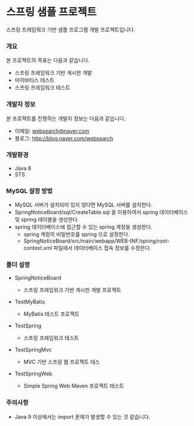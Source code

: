 # 스프링 샘플 프로젝트
스프링 프레임워크 기반 샘플 프로그램 개발 프로젝트입니다.

### 개요
본 프로젝트의 목표는 다음과 같습니다.

* 스프링 프레임워크 기반 게시판 개발
* 마이바티스 테스트
* 스프링 프레임워크 테스트

### 개발자 정보
본 프로젝트를 진행하는 개발자 정보는 다음과 같습니다.

* 이메일: websearch@naver.com
* 블로그: http://blog.naver.com/websearch

### 개발환경

* Java 8
* STS

### MySQL 설정 방법

* MySQL 서버가 설치되어 있지 않다면 MySQL 서버를 설치한다.
* SpringNoticeBoard/sql/CreateTable.sql 을 이용하여서 spring 데이터베이스 및 spring 테이블을 생성한다.
* spring 데이터베이스에 접근할 수 있는 spring 계정을 생성한다.
  * spring 계정의 비밀번호를 spring 으로 설정한다.
  * SpringNoticeBoard/src/main/webapp/WEB-INF/spring/root-context.xml 파일에서 데이터베이스 접속 정보를 수정한다.

### 폴더 설명

* SpringNoticeBoard
  * 스프링 프레임워크 기반 게시판 개발 프로젝트

* TestMyBatis
  * MyBatis 테스트 프로젝트

* TestSpring
  * 스프링 프레임워크 테스트

* TestSpringMvc
  * MVC 기반 스프링 웹 프로젝트 테스

* TestSpringWeb
  * Simple Spring Web Maven 프로젝트 테스트

### 주의사항

* Java 9 이상에서는 import 문제가 발생할 수 있는 것 같습니다.
